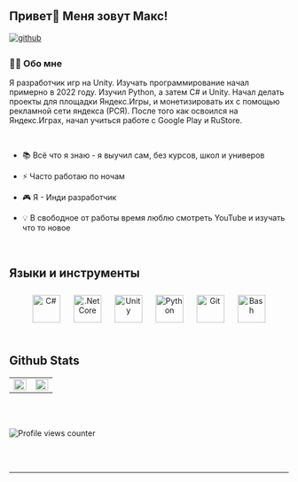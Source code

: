 ## Привет👋 Меня зовут Макс!  
  

<a href="https://github.com/IMBA-Dev" target="_blank">
<img src=https://img.shields.io/badge/github-%2324292e.svg?&style=for-the-badge&logo=github&logoColor=white alt=github style="margin-bottom: 5px;" />
</a>

<!--
<a href="https://www.youtube.com/@imba_devstudio" target="_blank">
<img src=https://img.shields.io/badge/youtube-%23EE4831.svg?&style=for-the-badge&logo=youtube&logoColor=white alt=youtube style="margin-bottom: 5px;" />
</a>  
-->
  



### 👩‍💻 Обо мне  
Я разработчик игр на Unity. Изучать программирование начал примерно в 2022 году. Изучил Python, а затем C# и Unity. Начал делать проекты для площадки Яндекс.Игры, и монетизировать их с помощью рекламной сети яндекса (РСЯ). 
После того как освоился на Яндекс.Играх, начал учиться работе с Google Play и RuStore.  
  

<br/>  

- 📚 Всё что я знаю - я выучил сам, без курсов, школ и универов  
  

- ⚡ Часто работаю по ночам  
  

- 🎮 Я - Инди разработчик  
  

- 💡 В свободное от работы время люблю смотреть YouTube и изучать что то новое  
  

<br/>  


## Языки и инструменты 
<div align="center">  
<a href="https://docs.microsoft.com/en-us/dotnet/csharp/" target="_blank"><img style="margin: 10px" src="https://profilinator.rishav.dev/skills-assets/csharp-original.svg" alt="C#" height="50" /></a>  
<a href="https://dotnet.microsoft.com/download" target="_blank"><img style="margin: 10px" src="https://profilinator.rishav.dev/skills-assets/dotnetcore.png" alt=".Net Core" height="50" /></a>  
<a href="https://unity.com/" target="_blank"><img style="margin: 10px" src="https://profilinator.rishav.dev/skills-assets/unity.png" alt="Unity" height="50" /></a>  
<a href="https://www.python.org/" target="_blank"><img style="margin: 10px" src="https://profilinator.rishav.dev/skills-assets/python-original.svg" alt="Python" height="50" /></a>  
<a href="https://github.com/" target="_blank"><img style="margin: 10px" src="https://profilinator.rishav.dev/skills-assets/git-scm-icon.svg" alt="Git" height="50" /></a>  
<a href="https://www.gnu.org/software/bash/" target="_blank"><img style="margin: 10px" src="https://profilinator.rishav.dev/skills-assets/gnu_bash-icon.svg" alt="Bash" height="50" /></a>  
</div>  

<br/>  


## Github Stats  
<table><tr><td valign="top" width="50%">

<img src="https://github-readme-stats.vercel.app/api?username=IMBA-Dev&show_icons=true&count_private=true&hide_border=true&theme=dark" align="left" style="width: 100%" />

</td><td valign="top" width="50%">

<img src="https://github-readme-stats.vercel.app/api/top-langs/?username=IMBA-Dev&hide_border=true&layout=compact&theme=dark" align="left" style="width: 100%" />

</td></tr></table>  

<br/>  

  

<br/>  

![Profile views counter](https://komarev.com/ghpvc/?username=IMBA-Dev&&style=flat-square)  
  

<br/>  


<br />

----
